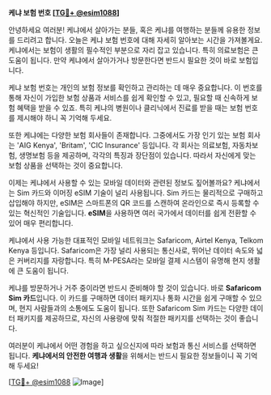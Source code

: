 **케냐 보험 번호 [[TG💪+ @esim1088](https://t.me/s/esim1088)]**

안녕하세요 여러분! 케냐에서 살아가는 분들, 혹은 케냐를 여행하는 분들께 유용한 정보를 드리려고 합니다. 오늘은 케냐 보험 번호에 대해 자세히 알아보는 시간을 가져볼게요. 케냐에서는 보험이 생활의 필수적인 부분으로 자리 잡고 있습니다. 특히 의료보험은 큰 도움이 됩니다. 만약 케냐에서 살아가거나 방문한다면 반드시 필요한 것이 바로 보험입니다.

케냐 보험 번호는 개인의 보험 정보를 확인하고 관리하는 데 매우 중요합니다. 이 번호를 통해 자신이 가입한 보험 상품과 서비스를 쉽게 확인할 수 있고, 필요할 때 신속하게 보험 혜택을 받을 수 있죠. 특히 케냐의 병원이나 클리닉에서 진료를 받을 때는 보험 번호를 제시해야 하니 꼭 기억해 두세요.

또한 케냐에는 다양한 보험 회사들이 존재합니다. 그중에서도 가장 인기 있는 보험 회사는 'AIG Kenya', 'Britam', 'CIC Insurance' 등입니다. 각 회사는 의료보험, 자동차보험, 생명보험 등을 제공하며, 각각의 특징과 장단점이 있습니다. 따라서 자신에게 맞는 보험 상품을 선택하는 것이 중요합니다.

이제는 케냐에서 사용할 수 있는 모바일 데이터와 관련된 정보도 짚어볼까요? 케냐에서는 Sim 카드와 이머징 eSIM 기술이 널리 사용됩니다. Sim 카드는 물리적으로 구매하고 삽입해야 하지만, eSIM은 스마트폰의 QR 코드를 스캔하여 온라인으로 즉시 등록할 수 있는 혁신적인 기술입니다. **eSIM**을 사용하면 여러 국가에서 데이터를 쉽게 전환할 수 있어 매우 편리합니다.

케냐에서 사용 가능한 대표적인 모바일 네트워크는 Safaricom, Airtel Kenya, Telkom Kenya 등입니다. Safaricom은 가장 널리 사용되는 통신사로, 뛰어난 데이터 속도와 넓은 커버리지를 자랑합니다. 특히 M-PESA라는 모바일 결제 시스템이 유명해 현지 생활에 큰 도움이 됩니다.

케냐를 방문하거나 거주 중이라면 반드시 준비해야 할 것이 있습니다. 바로 **Safaricom Sim 카드**입니다. 이 카드를 구매하면 데이터 패키지나 통화 시간을 쉽게 구매할 수 있으며, 현지 사람들과의 소통에도 도움이 됩니다. 또한 Safaricom Sim 카드는 다양한 데이터 패키지를 제공하므로, 자신의 사용량에 맞춰 적절한 패키지를 선택하는 것이 좋습니다.

여러분이 케냐에서 어떤 경험을 하고 싶으신지에 따라 보험과 통신 서비스를 선택하면 됩니다. **케냐에서의 안전한 여행과 생활**을 위해서는 반드시 필요한 정보들이니 꼭 기억해 두세요!

[[TG💪+ @esim1088](https://t.me/s/esim1088) ![Image](https://i.postimg.cc/Y0z9fWf4/image.png)]